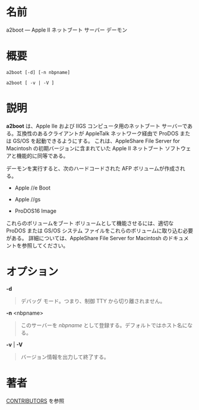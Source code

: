 # 名前

a2boot — Apple II ネットブート サーバー デーモン

# 概要

`a2boot [-d] [-n nbpname]`

`a2boot [ -v | -V ]`

# 説明

**a2boot** は、Apple IIe および IIGS コンピュータ用のネットブート
サーバーである。互換性のあるクライアントが AppleTalk ネットワーク経由で
ProDOS または GS/OS を起動できるようにする。 これは、AppleShare File
Server for Macintosh の初期バージョンに含まれていた Apple II
ネットブート ソフトウェアと機能的に同等である。

デーモンを実行すると、次のハードコードされた AFP ボリュームが作成される。

- Apple //e Boot

- Apple //gs

- ProDOS16 Image

これらのボリュームをブート ボリュームとして機能させるには、適切な ProDOS または GS/OS システム
ファイルをこれらのボリュームに取り込む必要がある。 詳細については、AppleShare File Server for Macintosh
のドキュメントを参照してください。

# オプション

**-d**

> デバッグ モード。つまり、制御 TTY から切り離されません。

**-n** <nbpname\>

> このサーバーを *nbpname*
として登録する。デフォルトではホスト名になる。

**-v** | **-V**

> バージョン情報を出力して終了する。

# 著者

[CONTRIBUTORS](https://netatalk.io/contributors) を参照
